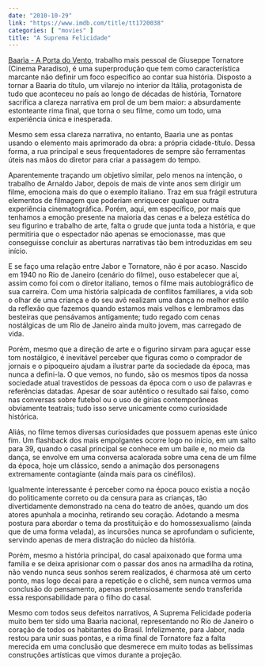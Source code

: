 ```yaml
---
date: "2010-10-29"
link: "https://www.imdb.com/title/tt1720038"
categories: [ "movies" ]
title: "A Suprema Felicidade"
---
```

[Baarìa - A Porta do Vento], trabalho mais pessoal de Giuseppe Tornatore (Cinema Paradiso), é uma superprodução que tem como característica marcante não definir um foco específico ao contar sua história. Disposto a tornar a Baarìa do título, um vilarejo no interior da Itália, protagonista de tudo que aconteceu no país ao longo de décadas de história, Tornatore sacrifica a clareza narrativa em prol de um bem maior: a absurdamente estonteante rima final, que torna o seu filme, como um todo, uma experiência única e inesperada.

Mesmo sem essa clareza narrativa, no entanto, Baarìa une as pontas usando o elemento mais aprimorado da obra: a própria cidade-título. Dessa forma, a rua principal e seus frequentadores de sempre são ferramentas úteis nas mãos do diretor para criar a passagem do tempo.

Aparentemente traçando um objetivo similar, pelo menos na intenção, o trabalho de Arnaldo Jabor, depois de mais de vinte anos sem dirigir um filme, emociona mais do que o exemplo italiano. Traz em sua frágil estrutura elementos de filmagem que poderiam enriquecer qualquer outra experiência cinematográfica. Porém, aqui, em específico, por mais que tenhamos a emoção presente na maioria das cenas e a beleza estética do seu figurino e trabalho de arte, falta o grude que junta toda a história, e que permitiria que o espectador não apenas se emocionasse, mas que conseguisse concluir as aberturas narrativas tão bem introduzidas em seu início.

E se faço uma relação entre Jabor e Tornatore, não é por acaso. Nascido em 1940 no Rio de Janeiro (cenário do filme), ouso estabelecer que aí, assim como foi com o diretor italiano, temos o filme mais autobiográfico de sua carreira. Com uma história salpicada de conflitos familiares, a vida sob o olhar de uma criança e do seu avô realizam uma dança no melhor estilo da reflexão que fazemos quando estamos mais velhos e lembramos das besteiras que pensávamos antigamente; tudo regado com cenas nostálgicas de um Rio de Janeiro ainda muito jovem, mas carregado de vida.

Porém, mesmo que a direção de arte e o figurino sirvam para aguçar esse tom nostálgico, é inevitável perceber que figuras como o comprador de jornais e o pipoqueiro ajudam a ilustrar parte da sociedade da época, mas nunca a defini-la. O que vemos, no fundo, são os mesmos tipos da nossa sociedade atual travestidos de pessoas da época com o uso de palavras e referências datadas. Apesar de soar autêntico o resultado sai falso, como nas conversas sobre futebol ou o uso de gírias contemporâneas obviamente teatrais; tudo isso serve unicamente como curiosidade histórica.

Aliás, no filme temos diversas curiosidades que possuem apenas este único fim. Um flashback dos mais empolgantes ocorre logo no início, em um salto para 39, quando o casal principal se conhece em um baile e, no meio da dança, se envolve em uma conversa acalorada sobre uma cena de um filme da época, hoje um clássico, sendo a animação dos personagens extremamente contagiante (ainda mais para os cinéfilos).

Igualmente interessante é perceber como na época pouco existia a noção do politicamente correto ou da censura para as crianças, tão divertidamente demonstrado na cena do teatro de anões, quando um dos atores apunhala a mocinha, retirando seu coração. Adotando a mesma postura para abordar o tema da prostituição e do homossexualismo (ainda que de uma forma velada), as incursões nunca se aprofundam o suficiente, servindo apenas de mera distração do núcleo da história.

Porém, mesmo a história principal, do casal apaixonado que forma uma família e se deixa aprisionar com o passar dos anos na armadilha da rotina, não vendo nunca seus sonhos serem realizados, é charmosa até um certo ponto, mas logo decai para a repetição e o clichê, sem nunca vermos uma conclusão do pensamento, apenas pretensiosamente sendo transferida essa responsabilidade para o filho do casal.

Mesmo com todos seus defeitos narrativos, A Suprema Felicidade poderia muito bem ter sido uma Baarìa nacional, representando no Rio de Janeiro o coração de todos os habitantes do Brasil. Infelizmente, para Jabor, nada restou para unir suas pontas, e a rima final de Tornatore faz a falta merecida em uma conclusão que desmerece em muito todas as belíssimas construções artísticas que vimos durante a projeção.

[Baarìa - A Porta do Vento]: /baaria-a-porta-do-vento
